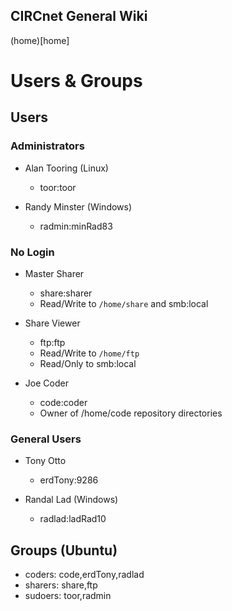## CIRCnet General Wiki
(home)[home]
# Users & Groups

## Users

### Administrators

* Alan Tooring (Linux)
  * toor:toor

* Randy Minster (Windows)
  * radmin:minRad83

### No Login

* Master Sharer
  * share:sharer
  * Read/Write to `/home/share` and smb:local


* Share Viewer
  * ftp:ftp
  * Read/Write to `/home/ftp`
  * Read/Only to smb:local


* Joe Coder
  * code:coder
  * Owner of /home/code repository directories

### General Users

* Tony Otto
  * erdTony:9286


* Randal Lad (Windows)
  * radlad:ladRad10

## Groups (Ubuntu)

* coders: code,erdTony,radlad
* sharers: share,ftp
* sudoers: toor,radmin
